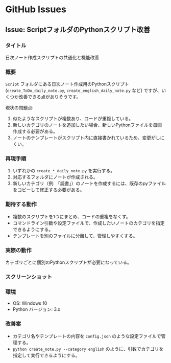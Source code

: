 # GitHub Issues

## Issue: ScriptフォルダのPythonスクリプト改善

### タイトル
日次ノート作成スクリプトの共通化と機能改善

### 概要
`Script` フォルダにある日次ノート作成用のPythonスクリプト (`create_ToDo_daily_note.py`, `create_english_daily_note.py` など) ですが、いくつか改善できる点がありそうです。

現状の問題点:
1.  似たようなスクリプトが複数あり、コードが重複している。
2.  新しいカテゴリのノートを追加したい場合、新しいPythonファイルを毎回作成する必要がある。
3.  ノートのテンプレートがスクリプト内に直接書かれているため、変更がしにくい。

### 再現手順
1. いずれかの `create_*_daily_note.py` を実行する。
2. 対応するフォルダにノートが作成される。
3. 新しいカテゴリ（例: 「読書」）のノートを作成するには、既存のpyファイルをコピーして修正する必要がある。

### 期待する動作
- 複数のスクリプトを1つにまとめ、コードの重複をなくす。
- コマンドライン引数や設定ファイルで、作成したいノートのカテゴリを指定できるようにする。
- テンプレートを別のファイルに分離して、管理しやすくする。

### 実際の動作
カテゴリごとに個別のPythonスクリプトが必要になっている。

### スクリーンショット
<!-- 必要に応じてスクリーンショットを添付 -->

### 環境
- OS: Windows 10
- Python バージョン: 3.x

### 改善案
- カテゴリ名やテンプレートの内容を `config.json` のような設定ファイルで管理する。
- `python create_note.py --category english` のように、引数でカテゴリを指定して実行できるようにする。